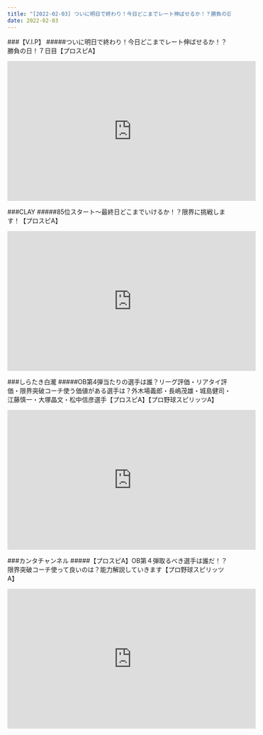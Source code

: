 ```yaml
---
title: "[2022-02-03] ついに明日で終わり！今日どこまでレート伸ばせるか！？勝負の日！７日目【プロスピA】 他"
date: 2022-02-03
---
```

###【V.I.P】
#####ついに明日で終わり！今日どこまでレート伸ばせるか！？勝負の日！７日目【プロスピA】
<iframe width="560" height="315" src="https://www.youtube.com/embed/fkwHKq7ltJY" frameborder="0" allow="accelerometer; autoplay; clipboard-write; encrypted-media; gyroscope; picture-in-picture" allowfullscreen></iframe>

###CLAY
#####85位スタート～最終日どこまでいけるか！？限界に挑戦します！【プロスピA】
<iframe width="560" height="315" src="https://www.youtube.com/embed/8C-j1GiUtbU" frameborder="0" allow="accelerometer; autoplay; clipboard-write; encrypted-media; gyroscope; picture-in-picture" allowfullscreen></iframe>

###しらたき白瀧
#####OB第4弾当たりの選手は誰？リーグ評価・リアタイ評価・限界突破コーチ使う価値がある選手は？外木場義郎・長嶋茂雄・城島健司・江藤慎一・大塚晶文・松中信彦選手【プロスピA】【プロ野球スピリッツA】
<iframe width="560" height="315" src="https://www.youtube.com/embed/hBf7UvmaowU" frameborder="0" allow="accelerometer; autoplay; clipboard-write; encrypted-media; gyroscope; picture-in-picture" allowfullscreen></iframe>

###カンタチャンネル
#####【プロスピA】OB第４弾取るべき選手は誰だ！？限界突破コーチ使って良いのは？能力解説していきます【プロ野球スピリッツA】
<iframe width="560" height="315" src="https://www.youtube.com/embed/kBLHreU6bnE" frameborder="0" allow="accelerometer; autoplay; clipboard-write; encrypted-media; gyroscope; picture-in-picture" allowfullscreen></iframe>


